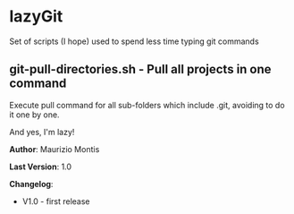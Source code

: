 # lazyGit  

Set of scripts (I hope) used to spend less time typing git commands 

## git-pull-directories.sh - Pull all projects in one command 

Execute pull command for all sub-folders which include .git, avoiding to do it one by one.

And yes, I'm lazy!



**Author**: Maurizio Montis

**Last Version**: 1.0

**Changelog**:

-	V1.0 - first release


